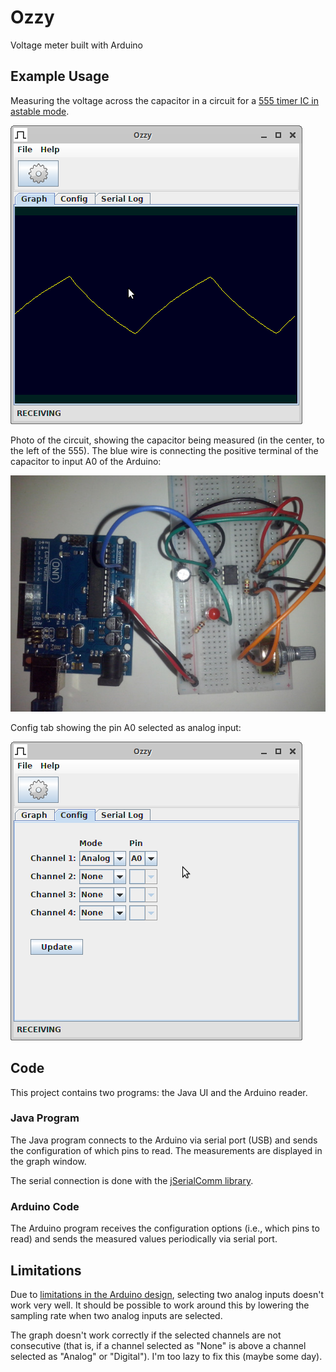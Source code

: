 # Ozzy

Voltage meter built with Arduino

## Example Usage

Measuring the voltage across the capacitor in a circuit for a [555 timer IC in astable mode](https://en.wikipedia.org/wiki/555_timer_IC#Astable).

![Screenshot of graph tab](/screenshots/graph.png)

Photo of the circuit, showing the capacitor being measured (in the center, to the left of the 555). The blue wire is connecting the positive terminal of the capacitor to input A0 of the Arduino:

![Circuit photo](/screenshots/circuit.jpg)

Config tab showing the pin A0 selected as analog input:

![Screenshot of options tab](/screenshots/options.png)

## Code

This project contains two programs: the Java UI and the Arduino reader.

### Java Program

The Java program connects to the Arduino via serial port (USB) and sends the configuration of which pins to read. The measurements are displayed in the graph window.

The serial connection is done with the [jSerialComm library](https://github.com/Fazecast/jSerialComm).

### Arduino Code

The Arduino program receives the configuration options (i.e., which pins to read) and sends the measured values periodically via serial port.

## Limitations

Due to [limitations in the Arduino design](https://forum.arduino.cc/index.php?topic=54976.msg428738#msg428738), selecting two analog inputs doesn't work very well. It should be possible to work around this by lowering the sampling rate when two analog inputs are selected.

The graph doesn't work correctly if the selected channels are not consecutive (that is, if a channel selected as "None" is above a channel selected as "Analog" or "Digital"). I'm too lazy to fix this (maybe some day).
